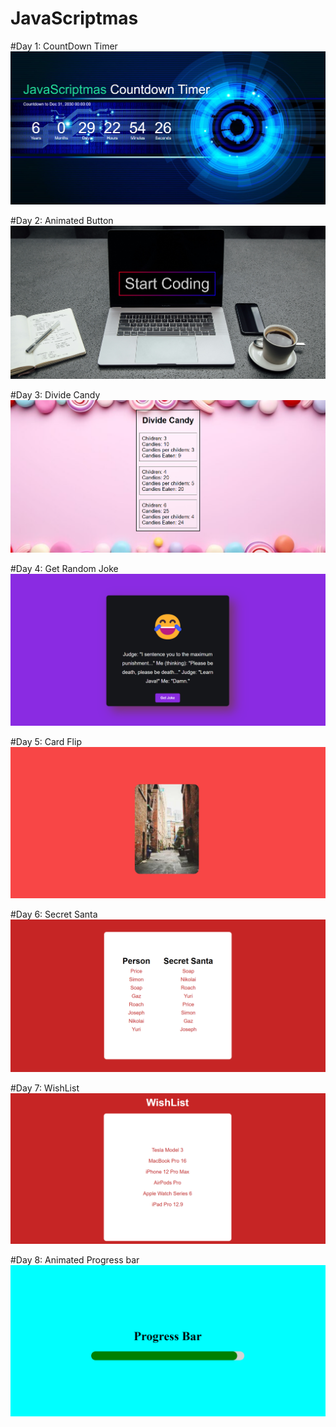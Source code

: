 # JavaScriptmas

#Day 1: CountDown Timer
<img src="./Output Screenshots/countdown timer.png" alt="Countdown Timer Screenshot">

#Day 2: Animated Button
<img src="./Output Screenshots/animated button.png" alt="Animated button Screenshot">

#Day 3: Divide Candy
<img src="./Output Screenshots/divide candy.png" alt="Divide candy Screenshot">

#Day 4: Get Random Joke
<img src="./Output Screenshots/RandomJoke.png" alt="Get Random Joke Screenshot">

#Day 5: Card Flip
<img src="./Output Screenshots/CardFlip.png" alt="Card Flip Screenshot">

#Day 6: Secret Santa
<img src="./Output Screenshots/secretSanta.png" alt="Secret Santa Screenshot">

#Day 7: WishList
<img src="./Output Screenshots/wishlist.png" alt="Wishlist Screenshot">

#Day 8: Animated Progress bar
<img src="./Output Screenshots/progressbar.png" alt="Animated Progressbar Screenshot">